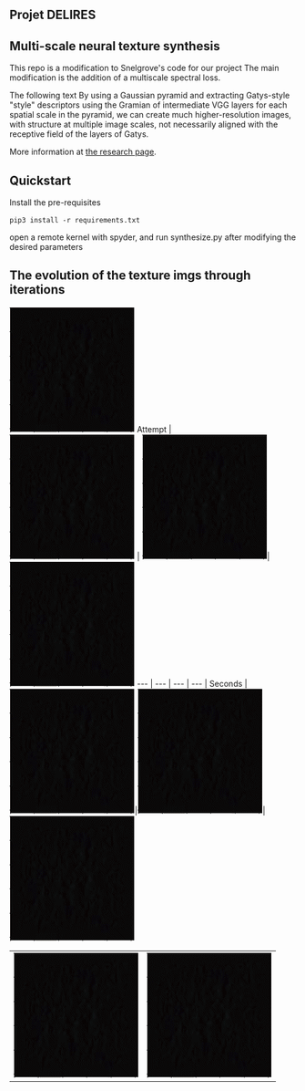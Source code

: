 ## Projet DELIRES 
## Multi-scale neural texture synthesis
This repo is a modification to Snelgrove's code for our project
The main modification is the addition of a multiscale spectral loss.

The following text 
By using a Gaussian pyramid and extracting Gatys-style "style" descriptors
using the Gramian of intermediate VGG layers for each spatial scale in the
pyramid, we can create much higher-resolution images, with structure at
multiple image scales, not necessarily aligned with the receptive field of the
layers of Gatys.

More information at [the research page](http://wxs.ca/research/multiscale-neural-synthesis/).
## Quickstart

Install the pre-requisites

    pip3 install -r requirements.txt

open a remote kernel with spyder, and run synthesize.py after modifying the desired parameters

## The evolution of the texture imgs through iterations

<img src='lego.gif'>
Attempt | <img src='lego.gif'> | <img src='lego.gif'>| <img src='lego.gif'>
--- | --- | --- | --- |
Seconds |<img src='lego.gif'>|<img src='lego.gif'>|<img src='lego.gif'>

<table>
    <tr>
        <td>
        <img src="lego.gif"></img>
        </td>
        <td>
        <img src="lego.gif"></img>
        </td>
    </tr>
